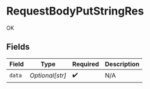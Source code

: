# RequestBodyPutStringRes

OK


## Fields

| Field              | Type               | Required           | Description        |
| ------------------ | ------------------ | ------------------ | ------------------ |
| `data`             | *Optional[str]*    | :heavy_check_mark: | N/A                |